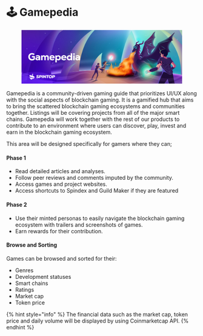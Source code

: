 # 🕹 Gamepedia

<figure><img src="../.gitbook/assets/image (15).png" alt=""><figcaption></figcaption></figure>

Gamepedia is a community-driven gaming guide that prioritizes UI/UX along with the social aspects of blockchain gaming. It is a gamified hub that aims to bring the scattered blockchain gaming ecosystems and communities together. Listings will be covering projects from all of the major smart chains. Gamepedia will work together with the rest of our products to contribute to an environment where users can discover, play, invest and earn in the blockchain gaming ecosystem.

This area will be designed specifically for gamers where they can;

#### Phase 1

* Read detailed articles and analyses.
* Follow peer reviews and comments imputed by the community.
* Access games and project websites.
* Access shortcuts to Spindex and Guild Maker if they are featured&#x20;

#### Phase 2

* Use their minted personas to easily navigate the blockchain gaming ecosystem with trailers and screenshots of games.&#x20;
* Earn rewards for their contribution.

#### Browse and Sorting

Games can be browsed and sorted for their:

* Genres
* Development statuses
* Smart chains
* Ratings
* Market cap
* Token price

{% hint style="info" %}
The financial data such as the market cap, token price and daily volume will be displayed by using Coinmarketcap API.
{% endhint %}
